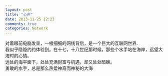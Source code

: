 ```yaml
---
layout: post
title: "心声"
date: 2013-11-25 12:23
comments: true
categories: Network
---
```

对着眼前电脑发呆，一根细细的网线背后，是一个巨大的互联网世界.  
我似乎隐隐约约体验到。在十七，十八世纪那时候，那些个水手站在海岸，远望大海时的心情。  
远处的海平面下，处处充满财富与机遇，却又处处暗礁。  
勇敢的水手，总是那么热爱神奇而神秘的大海
